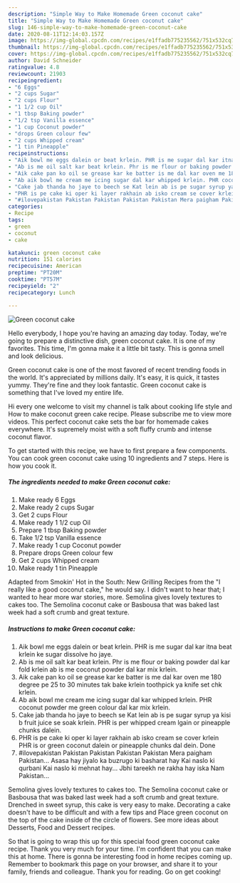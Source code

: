 ```yaml
---
description: "Simple Way to Make Homemade Green coconut cake"
title: "Simple Way to Make Homemade Green coconut cake"
slug: 146-simple-way-to-make-homemade-green-coconut-cake
date: 2020-08-11T12:14:03.157Z
image: https://img-global.cpcdn.com/recipes/e1ffadb775235562/751x532cq70/green-coconut-cake-recipe-main-photo.jpg
thumbnail: https://img-global.cpcdn.com/recipes/e1ffadb775235562/751x532cq70/green-coconut-cake-recipe-main-photo.jpg
cover: https://img-global.cpcdn.com/recipes/e1ffadb775235562/751x532cq70/green-coconut-cake-recipe-main-photo.jpg
author: David Schneider
ratingvalue: 4.8
reviewcount: 21903
recipeingredient:
- "6 Eggs"
- "2 cups Sugar"
- "2 cups Flour"
- "1 1/2 cup Oil"
- "1 tbsp Baking powder"
- "1/2 tsp Vanilla essence"
- "1 cup Coconut powder"
- "drops Green colour few"
- "2 cups Whipped cream"
- "1 tin Pineapple"
recipeinstructions:
- "Aik bowl me eggs dalein or beat krlein. PHR is me sugar dal kar itna beat krlein ke sugar dissolve ho jaye."
- "Ab is me oil salt kar beat krlein. Phr is me flour or baking powder dal kar fold krlein ab is me coconut powder dal kar mix krlein."
- "Aik cake pan ko oil se grease kar ke batter is me dal kar oven me 180 degree pe 25 to 30 minutes tak bake krlein toothpick ya knife set chk krlein."
- "Ab aik bowl me cream me icing sugar dal kar whipped krlein. PHR coconut powder me green colour dal kar mix krlein."
- "Cake jab thanda ho jaye to beech se Kat lein ab is pe sugar syrup ya kisi b fruit juice se soak krlein. PHR is per whipped cream lgain or pineapple chunks dalein."
- "PHR is pe cake ki oper ki layer rakhain ab isko cream se cover krlein PHR is or green coconut dalein or pineapple chunks dal dein. Done"
- "#ilovepakistan Pakistan Pakistan Pakistan Pakistan Mera paigham Pakistan... Asasa hay jiyalo ka buzrugo ki basharat hay Kai naslo ki qurbani Kai naslo ki mehnat hay... Jbhi tareekh ne rakha hay iska Nam Pakistan..."
categories:
- Recipe
tags:
- green
- coconut
- cake

katakunci: green coconut cake 
nutrition: 151 calories
recipecuisine: American
preptime: "PT20M"
cooktime: "PT57M"
recipeyield: "2"
recipecategory: Lunch

---
```



![Green coconut cake](https://img-global.cpcdn.com/recipes/e1ffadb775235562/751x532cq70/green-coconut-cake-recipe-main-photo.jpg)

Hello everybody, I hope you're having an amazing day today. Today, we're going to prepare a distinctive dish, green coconut cake. It is one of my favorites. This time, I'm gonna make it a little bit tasty. This is gonna smell and look delicious.

Green coconut cake is one of the most favored of recent trending foods in the world. It's appreciated by millions daily. It's easy, it is quick, it tastes yummy. They're fine and they look fantastic. Green coconut cake is something that I've loved my entire life.

Hi every one welcome to visit my channel is talk about cooking life style and How to make coconut green cake recipe. Please subscribe me to view more videos. This perfect coconut cake sets the bar for homemade cakes everywhere. It&#39;s supremely moist with a soft fluffy crumb and intense coconut flavor.


To get started with this recipe, we have to first prepare a few components. You can cook green coconut cake using 10 ingredients and 7 steps. Here is how you cook it.

<!--inarticleads1-->

##### The ingredients needed to make Green coconut cake:

1. Make ready 6 Eggs
1. Make ready 2 cups Sugar
1. Get 2 cups Flour
1. Make ready 1 1/2 cup Oil
1. Prepare 1 tbsp Baking powder
1. Take 1/2 tsp Vanilla essence
1. Make ready 1 cup Coconut powder
1. Prepare drops Green colour few
1. Get 2 cups Whipped cream
1. Make ready 1 tin Pineapple


Adapted from Smokin&#39; Hot in the South: New Grilling Recipes from the &#34;I really like a good coconut cake,&#34; he would say. I didn&#39;t want to hear that; I wanted to hear more war stories, more. Semolina gives lovely textures to cakes too. The Semolina coconut cake or Basbousa that was baked last week had a soft crumb and great texture. 

<!--inarticleads2-->

##### Instructions to make Green coconut cake:

1. Aik bowl me eggs dalein or beat krlein. PHR is me sugar dal kar itna beat krlein ke sugar dissolve ho jaye.
1. Ab is me oil salt kar beat krlein. Phr is me flour or baking powder dal kar fold krlein ab is me coconut powder dal kar mix krlein.
1. Aik cake pan ko oil se grease kar ke batter is me dal kar oven me 180 degree pe 25 to 30 minutes tak bake krlein toothpick ya knife set chk krlein.
1. Ab aik bowl me cream me icing sugar dal kar whipped krlein. PHR coconut powder me green colour dal kar mix krlein.
1. Cake jab thanda ho jaye to beech se Kat lein ab is pe sugar syrup ya kisi b fruit juice se soak krlein. PHR is per whipped cream lgain or pineapple chunks dalein.
1. PHR is pe cake ki oper ki layer rakhain ab isko cream se cover krlein PHR is or green coconut dalein or pineapple chunks dal dein. Done
1. #ilovepakistan Pakistan Pakistan Pakistan Pakistan Mera paigham Pakistan... Asasa hay jiyalo ka buzrugo ki basharat hay Kai naslo ki qurbani Kai naslo ki mehnat hay... Jbhi tareekh ne rakha hay iska Nam Pakistan...


Semolina gives lovely textures to cakes too. The Semolina coconut cake or Basbousa that was baked last week had a soft crumb and great texture. Drenched in sweet syrup, this cake is very easy to make. Decorating a cake doesn&#39;t have to be difficult and with a few tips and Place green coconut on the top of the cake inside of the circle of flowers. See more ideas about Desserts, Food and Dessert recipes. 

So that is going to wrap this up for this special food green coconut cake recipe. Thank you very much for your time. I'm confident that you can make this at home. There is gonna be interesting food in home recipes coming up. Remember to bookmark this page on your browser, and share it to your family, friends and colleague. Thank you for reading. Go on get cooking!
